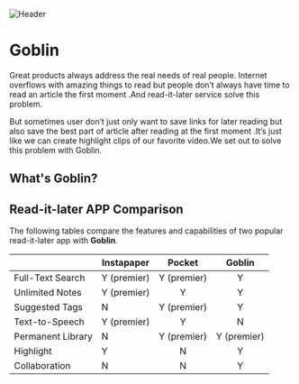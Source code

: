 ![Header]()

# Goblin
Great products always address the real needs of real people. Internet overflows with amazing things to read but people don’t always have time to read an article the first moment .And read-it-later service solve this problem.

But sometimes user don’t just only want to save links for later reading  but also save the best part of article after reading at the first moment .It’s just like we can create highlight clips of our favorite video.We set out to solve this problem with Goblin.


## What's Goblin?

## Read-it-later APP Comparison
The following tables compare the features and capabilities of two popular read-it-later app with **Goblin**.

|                   | Instapaper  |    Pocket   |   Goblin    |
|-------------------|-------------|:-----------:|:-----------:|
| Full-Text Search  | Y (premier) | Y (premier) |      Y      |
| Unlimited Notes   | Y (premier) |      Y      |      Y      |
| Suggested Tags    | N           | Y (premier) |      Y      |
| Text-to-Speech    | Y (premier) |      Y      |      N      |
| Permanent Library | N           | Y (premier) | Y (premier) |
| Highlight         | Y           |      N      |      Y      |
| Collaboration     | N           |      N      |      Y      |



